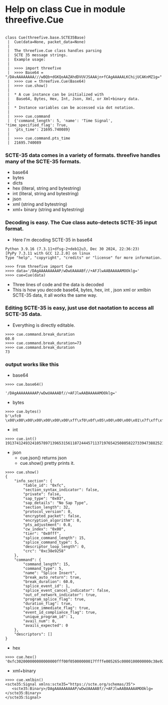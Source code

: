 # Help on class Cue in module threefive.Cue


```py3

class Cue(threefive.base.SCTE35Base)
 |  Cue(data=None, packet_data=None)
 |  
 |  The threefive.Cue class handles parsing
 |  SCTE 35 message strings.
 |  Example usage:
 |  
 |  >>>> import threefive
 |  >>>> Base64 = "/DAvAAAAAAAA///wBQb+dGKQoAAZAhdDVUVJSAAAjn+fCAgAAAAALKChijUCAKnMZ1g="
 |  >>>> cue = threefive.Cue(Base64)
 |  >>>> cue.show()
 |  
 |  * A cue instance can be initialized with
 |   Base64, Bytes, Hex, Int, Json, Xml, or Xml+binary data.
 |  
 |  * Instance variables can be accessed via dot notation.
 |  
 |  >>>> cue.command
 |  {'command_length': 5, 'name': 'Time Signal', 'time_specified_flag': True,
 |  'pts_time': 21695.740089}
 |  
 |  >>>> cue.command.pts_time
 |  21695.740089
```
### SCTE-35 data comes in a variety of formats. threefive handles many of the SCTE-35 formats.

* base64
* bytes
* dicts
* hex (literal, string and bytestring)
* int (literal, string and bytestring)
* json
* xml (string and bytestring)
* xml+ binary (string and bytestring)



### Decoding is easy. The Cue class auto-detects SCTE-35 input format. 

* Here I'm decoding SCTE-35 in base64

```py3
Python 3.9.16 (7.3.11+dfsg-2+deb12u3, Dec 30 2024, 22:36:23)
[PyPy 7.3.11 with GCC 12.2.0] on linux
Type "help", "copyright", "credits" or "license" for more information.

>>>> from threefive import Cue
>>>> data='/DAgAAAAAAAAAP/wDwUAAAABf//+AFJlwAABAAAAAMOOklg='
>>>> cue=Cue(data)
```
* Three lines of code and the data is decoded
* This is how you decode base64, bytes, hex, int , json xml or xmlbin SCTE-35 data, it all works the same way.

### Editing SCTE-35 is easy, just use dot naotation to access all SCTE-35 data.
* Everything is directly editable.
```py3
>>>> cue.command.break_duration
60.0
>>>> cue.command.break_duration=73
>>>> cue.command.break_duration
73
```

### output works like this 

* base64
```py3
>>>> cue.base64()

'/DAgAAAAAAAAAP/wDwUAAAABf//+AFJlwAABAAAAAMOOklg='

```
* bytes
```py3
>>>> cue.bytes()
b'\xfc0 \x00\x00\x00\x00\x00\x00\x00\xff\xf0\x0f\x05\x00\x00\x00\x01\x7f\xff\xfe\x00Re\xc0\x00\x01\x00\x00\x00\x00\xc3\x8e\x92X'
```

* int
```py3
>>>> cue.int()
1913741249324105789713965315611872444571137197654250805822733947388252170837252018776
```
* json
    * cue.json() returns json
    * cue.show() pretty prints it.
```py3
>>>> cue.show()
{
    "info_section": {
        "table_id": "0xfc",
        "section_syntax_indicator": false,
        "private": false,
        "sap_type": "0x03",
        "sap_details": "No Sap Type",
        "section_length": 32,
        "protocol_version": 0,
        "encrypted_packet": false,
        "encryption_algorithm": 0,
        "pts_adjustment": 0.0,
        "cw_index": "0x00",
        "tier": "0x0fff",
        "splice_command_length": 15,
        "splice_command_type": 5,
        "descriptor_loop_length": 0,
        "crc": "0xc38e9258"
    },
    "command": {
        "command_length": 15,
        "command_type": 5,
        "name": "Splice Insert",
        "break_auto_return": true,
        "break_duration": 60.0,
        "splice_event_id": 1,
        "splice_event_cancel_indicator": false,
        "out_of_network_indicator": true,
        "program_splice_flag": true,
        "duration_flag": true,
        "splice_immediate_flag": true,
        "event_id_compliance_flag": true,
        "unique_program_id": 1,
        "avail_num": 0,
        "avails_expected": 0
    },
    "descriptors": []
}
```

* hex
```py3
>>>> cue.hex()
'0xfc302000000000000000fff00f05000000017ffffe005265c0000100000000c38e9258'
```

* xml+binary
```py3
>>>> cue.xmlbin()
<scte35:Signal xmlns:scte35="https://scte.org/schemas/35">
   <scte35:Binary>/DAgAAAAAAAAAP/wDwUAAAABf//+AFJlwAABAAAAAMOOklg=</scte35:Binary>
</scte35:Signal>
```


